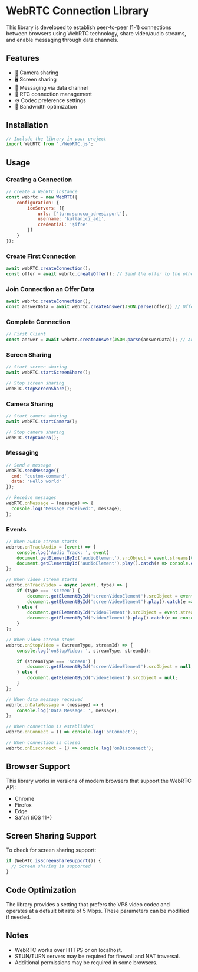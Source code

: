 # WebRTC Connection Library

This library is developed to establish peer-to-peer (1-1) connections between browsers using WebRTC technology, share video/audio streams, and enable messaging through data channels.

## Features

- 🎥 Camera sharing
- 🖥️ Screen sharing
- 📨 Messaging via data channel
- 🔄 RTC connection management
- ⚙️ Codec preference settings
- 🚀 Bandwidth optimization

## Installation

```javascript
// Include the library in your project
import WebRTC from './WebRTC.js';
```

## Usage

### Creating a Connection

```javascript
// Create a WebRTC instance
const webrtc = new WebRTC({
    configuration: {
        iceServers: [{
            urls: ['turn:sunucu_adresi:port'],
            username: 'kullanıcı_adı',
            credential: 'şifre'
        }]
    }
});
```

### Create First Connection

```javascript
await webRTC.createConnection();
const offer = await webrtc.createOffer(); // Send the offer to the other peer (HTTP, WebSocket, etc.)
```

### Join Connection an Offer Data

```javascript
await webrtc.createConnection();
const answerData = await webrtc.createAnswer(JSON.parse(offer)) // Offer Data
```

### Complete Connection

```javascript
// First Client
const answer = await webrtc.createAnswer(JSON.parse(answerData)); // Answer Data
```

### Screen Sharing

```javascript
// Start screen sharing
await webRTC.startScreenShare();

// Stop screen sharing
webRTC.stopScreenShare();
```

### Camera Sharing

```javascript
// Start camera sharing
await webRTC.startCamera();

// Stop camera sharing
webRTC.stopCamera();
```

### Messaging

```javascript
// Send a message
webRTC.sendMessage({
  cmd: 'custom-command',
  data: 'Hello world'
});

// Receive messages
webRTC.onMessage = (message) => {
  console.log('Message received:', message);
};
```

### Events

```javascript
// When audio stream starts
webrtc.onTrackAudio = (event) => {
    console.log('Audio Track: ', event)
    document.getElementById('audioElement').srcObject = event.streams[0];
    document.getElementById('audioElement').play().catch(e => console.error('Audio play error:', e));
};

// When video stream starts
webrtc.onTrackVideo = async (event, type) => {
    if (type === 'screen') {
        document.getElementById('screenVideoElement').srcObject = event.streams[0];
        document.getElementById('screenVideoElement').play().catch(e => console.error('Video play error:', e));
    } else {
        document.getElementById('videoElement').srcObject = event.streams[0];
        document.getElementById('videoElement').play().catch(e => console.error('Video play error:', e));
    }
};

// When video stream stops
webrtc.onStopVideo = (streamType, streamId) => {
    console.log('onStopVideo: ', streamType, streamId);

    if (streamType === 'screen') {
        document.getElementById('screenVideoElement').srcObject = null;
    } else {
        document.getElementById('videoElement').srcObject = null;
    }
};

// When data message received
webrtc.onDataMessage = (message) => {
    console.log('Data Message: ', message);
};

// When connection is established
webrtc.onConnect = () => console.log('onConnect');

// When connection is closed
webrtc.onDisconnect = () => console.log('onDisconnect');
```

## Browser Support

This library works in versions of modern browsers that support the WebRTC API:
- Chrome
- Firefox
- Edge
- Safari (iOS 11+)

## Screen Sharing Support

To check for screen sharing support:

```javascript
if (WebRTC.isScreenShareSupport()) {
  // Screen sharing is supported
}
```

## Code Optimization

The library provides a setting that prefers the VP8 video codec and operates at a default bit rate of 5 Mbps. These parameters can be modified if needed.

## Notes

- WebRTC works over HTTPS or on localhost.
- STUN/TURN servers may be required for firewall and NAT traversal.
- Additional permissions may be required in some browsers.